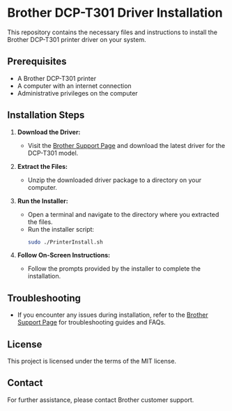# Brother DCP-T301 Driver Installation

This repository contains the necessary files and instructions to install the Brother DCP-T301 printer driver on your system.

## Prerequisites

- A Brother DCP-T301 printer
- A computer with an internet connection
- Administrative privileges on the computer

## Installation Steps

1. **Download the Driver:**
    - Visit the [Brother Support Page](https://support.brother.com) and download the latest driver for the DCP-T301 model.

2. **Extract the Files:**
    - Unzip the downloaded driver package to a directory on your computer.

3. **Run the Installer:**
    - Open a terminal and navigate to the directory where you extracted the files.
    - Run the installer script:
      ```sh
      sudo ./PrinterInstall.sh
      ```

4. **Follow On-Screen Instructions:**
    - Follow the prompts provided by the installer to complete the installation.

## Troubleshooting

- If you encounter any issues during installation, refer to the [Brother Support Page](https://support.brother.com) for troubleshooting guides and FAQs.

## License

This project is licensed under the terms of the MIT license.

## Contact

For further assistance, please contact Brother customer support.
